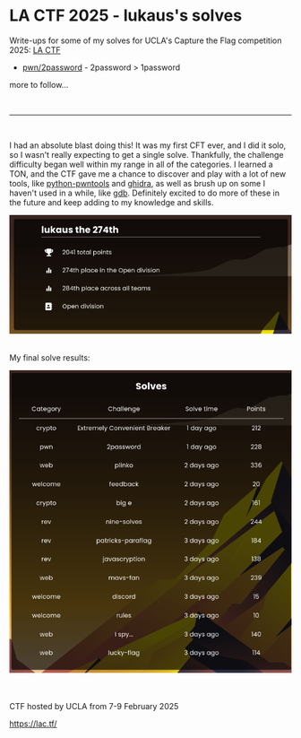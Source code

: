 # LA CTF 2025 - lukaus's solves
Write-ups for some of my solves for UCLA's Capture the Flag competition 2025: [LA CTF](https://lac.tf/)

 - [pwn/2password](2password/README.md) - 2password > 1password
   
more to follow...

<br/><hr/><br/>


I had an absolute blast doing this! It was my first CFT ever, and I did it solo, so I wasn't really expecting to get a single solve. Thankfully, the challenge difficulty began well within my range in all of the categories. I learned a TON, and the CTF gave me a chance to discover and play with a lot of new tools, like [python-pwntools](https://docs.pwntools.com/en/stable/) and [ghidra](https://ghidra-sre.org/), as well as brush up on some I haven't used in a while, like [gdb](https://www.sourceware.org/gdb/). Definitely excited to do more of these in the future and keep adding to my knowledge and skills.

![Profile](/media/final_profile.png)
<br/><br/>

My final solve results:

![Solves](/media/solves.png)

<br/><br/>
CTF hosted by UCLA from 7-9 February 2025

https://lac.tf/



